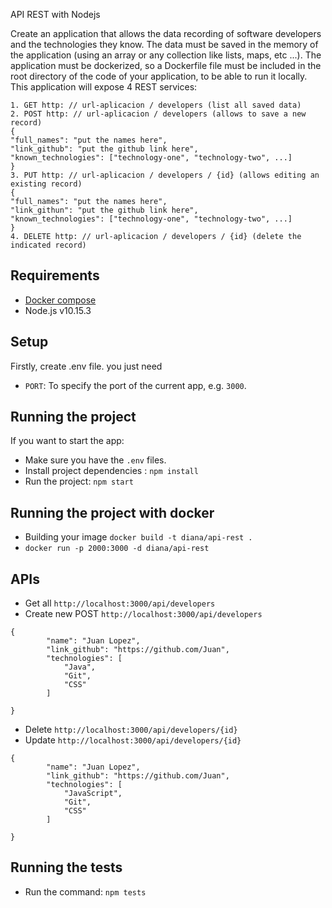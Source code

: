 API REST with Nodejs

Create an application that allows the data recording of software developers and the technologies they know. The data must be saved in the memory of the application (using an array or any collection like lists, maps, etc ...). The application must be dockerized, so a Dockerfile file must be included in the root directory of the code of your application, to be able to run it locally.
This application will expose 4 REST services:
``` 
1. GET http: // url-aplicacion / developers (list all saved data)
2. POST http: // url-aplicacion / developers (allows to save a new record)
{
"full_names": "put the names here",
"link_github": "put the github link here",
"known_technologies": ["technology-one", "technology-two", ...]
}
3. PUT http: // url-aplicacion / developers / {id} (allows editing an existing record)
{
"full_names": "put the names here",
"link_githun": "put the github link here",
"known_technologies": ["technology-one", "technology-two", ...]
}
4. DELETE http: // url-aplicacion / developers / {id} (delete the indicated record)
```

## Requirements
* [Docker compose](https://docs.docker.com/compose/install/)
* Node.js v10.15.3

## Setup
Firstly, create  .env file. you just need

* `PORT`: To specify the port of the current app, e.g. `3000`.

## Running the project
If you want to start the app:
* Make sure you have the `.env` files.
* Install project dependencies : `npm install`
* Run the project: `npm start`

## Running the project with docker
* Building your image `docker build -t diana/api-rest .`
* `docker run -p 2000:3000 -d diana/api-rest`

## APIs
* Get all `http://localhost:3000/api/developers`
* Create new POST `http://localhost:3000/api/developers` 
```
{
        "name": "Juan Lopez",
        "link_github": "https://github.com/Juan",
        "technologies": [
            "Java",
            "Git",
            "CSS"
        ]
	
}
```
* Delete `http://localhost:3000/api/developers/{id}`
* Update `http://localhost:3000/api/developers/{id}`
```
{
        "name": "Juan Lopez",
        "link_github": "https://github.com/Juan",
        "technologies": [
            "JavaScript",
            "Git",
            "CSS"
        ]
	
}
```


## Running the tests
* Run the command: `npm tests`
